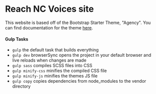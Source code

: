 # Reach NC Voices site

This website is based off of the Bootstrap Starter Theme, "Agency". You can find documentation for the theme [here](https://startbootstrap.com/template-overviews/agency/).

#### Gulp Tasks

- `gulp` the default task that builds everything
- `gulp dev` browserSync opens the project in your default browser and live reloads when changes are made
- `gulp sass` compiles SCSS files into CSS
- `gulp minify-css` minifies the compiled CSS file
- `gulp minify-js` minifies the themes JS file
- `gulp copy` copies dependencies from node_modules to the vendor directory
